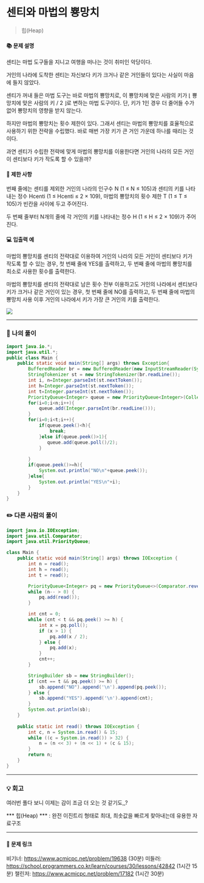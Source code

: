 
# 센티와 마법의 뿅망치
>힙(Heap)

#### 📚 문제 설명
센티는 마법 도구들을 지니고 여행을 떠나는 것이 취미인 악당이다.

거인의 나라에 도착한 센티는 자신보다 키가 크거나 같은 거인들이 있다는 사실이 마음에 들지 않았다.

센티가 꺼내 들은 마법 도구는 바로 마법의 뿅망치로, 이 뿅망치에 맞은 사람의 키가 ⌊ 뿅망치에 맞은 사람의 키 / 2 ⌋로 변하는 마법 도구이다. 단, 키가 1인 경우 더 줄어들 수가 없어 뿅망치의 영향을 받지 않는다.

하지만 마법의 뿅망치는 횟수 제한이 있다. 그래서 센티는 마법의 뿅망치를 효율적으로 사용하기 위한 전략을 수립했다. 바로 매번 가장 키가 큰 거인 가운데 하나를 때리는 것이다.

과연 센티가 수립한 전략에 맞게 마법의 뿅망치를 이용한다면 거인의 나라의 모든 거인이 센티보다 키가 작도록 할 수 있을까?


#### 📌 제한 사항 
번째 줄에는 센티를 제외한 거인의 나라의 인구수 N (1 ≤ N ≤ 105)과 센티의 키를 나타내는 정수 Hcenti (1 ≤ Hcenti ≤ 2 × 109), 마법의 뿅망치의 횟수 제한 T (1 ≤ T ≤ 105)가 빈칸을 사이에 두고 주어진다. 

두 번째 줄부터 N개의 줄에 각 거인의 키를 나타내는 정수 H (1 ≤ H ≤ 2 × 109)가 주어진다.


#### 💻 입출력 예
마법의 뿅망치를 센티의 전략대로 이용하여 거인의 나라의 모든 거인이 센티보다 키가 작도록 할 수 있는 경우, 첫 번째 줄에 YES를 출력하고, 두 번째 줄에 마법의 뿅망치를 최소로 사용한 횟수를 출력한다.

마법의 뿅망치를 센티의 전략대로 남은 횟수 전부 이용하고도 거인의 나라에서 센티보다 키가 크거나 같은 거인이 있는 경우, 첫 번째 줄에 NO를 출력하고, 두 번째 줄에 마법의 뿅망치 사용 이후 거인의 나라에서 키가 가장 큰 거인의 키를 출력한다.

![](https://velog.velcdn.com/images/uunew/post/c60a9575-3bee-421e-a92b-da5048fc865c/image.png)






---
### 📝 나의 풀이
```java
import java.io.*;
import java.util.*; 
public class Main {	
    public static void main(String[] args) throws Exception{		
        BufferedReader br = new BufferedReader(new InputStreamReader(System.in));		
        StringTokenizer st = new StringTokenizer(br.readLine());
        int i, n=Integer.parseInt(st.nextToken());
        int h=Integer.parseInt(st.nextToken());
        int t=Integer.parseInt(st.nextToken());		
        PriorityQueue<Integer> queue = new PriorityQueue<Integer>(Collections.reverseOrder());	
        for(i=0;i<n;i++){
            queue.add(Integer.parseInt(br.readLine()));
        }					
        for(i=0;i<t;i++){						
            if(queue.peek()<h){
                break;
            }else if(queue.peek()>1){
               queue.add(queue.poll()/2); 
            }				
            
        }		
        if(queue.peek()>=h){
            System.out.println("NO\n"+queue.peek());
        }else{
            System.out.println("YES\n"+i);
        }		
    }
}


```


### ✏️ 다른 사람의 풀이
```java
import java.io.IOException;
import java.util.Comparator;
import java.util.PriorityQueue;

class Main {
    public static void main(String[] args) throws IOException {
        int n = read();
        int h = read();
        int t = read();

        PriorityQueue<Integer> pq = new PriorityQueue<>(Comparator.reverseOrder());
        while (n-- > 0) {
            pq.add(read());
        }

        int cnt = 0;
        while (cnt < t && pq.peek() >= h) {
            int x = pq.poll();
            if (x > 1) {
                pq.add(x / 2);
            } else {
                pq.add(x);
            }
            cnt++;
        }

        StringBuilder sb = new StringBuilder();
        if (cnt == t && pq.peek() >= h) {
            sb.append("NO").append('\n').append(pq.peek());
        } else {
            sb.append("YES").append('\n').append(cnt);
        }
        System.out.println(sb);
    }
    
    public static int read() throws IOException {
        int c, n = System.in.read() & 15;
        while ((c = System.in.read()) > 32) {
            n = (n << 3) + (n << 1) + (c & 15);
        }
        return n;
    }
}
```

---
### 💡 회고
여러번 풀다 보니 이제는 감이 조금 더 오는 것 같기도,,?

*** 힙(Heap) ***
: 완전 이진트리 형태로 최대, 최솟값을 빠르게 찾아내는데 유용한 자료구조


---
#### 🔗 문제 링크
비기너: https://www.acmicpc.net/problem/19638 (30분)
미들러: https://school.programmers.co.kr/learn/courses/30/lessons/42842 (1시간 15분)
챌린저: https://www.acmicpc.net/problem/17182 (1시간 30분)
